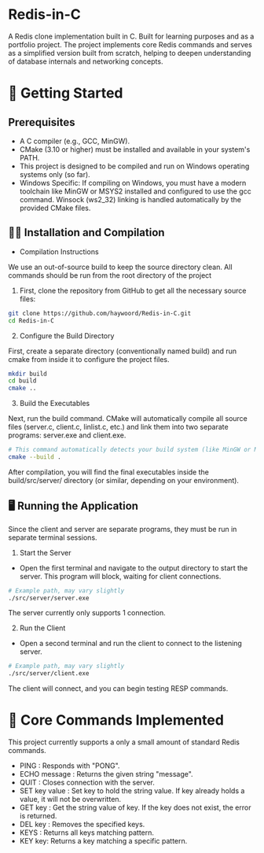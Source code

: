 # Redis-in-C
A Redis clone implementation built in C. Built for learning purposes and as a portfolio project. The project implements core Redis commands and serves as a simplified version built from scratch, helping to deepen understanding of database internals and networking concepts.

# 🚀 Getting Started

## Prerequisites
* A C compiler (e.g., GCC, MinGW).
* CMake (3.10 or higher) must be installed and available in your system's PATH.
* This project is designed to be compiled and run on Windows operating systems only (so far). 
* Windows Specific: If compiling on Windows, you must have a modern toolchain like MinGW or MSYS2 installed and configured to use the gcc command. Winsock (ws2_32) linking is handled automatically by the provided CMake files.

## 🧑‍💻 Installation and Compilation
* Compilation Instructions

We use an out-of-source build to keep the source directory clean. All commands should be run from the root directory of the project 

1. First, clone the repository from GitHub to get all the necessary source files:
```sh
git clone https://github.com/haywoord/Redis-in-C.git
cd Redis-in-C
``` 

2. Configure the Build Directory

First, create a separate directory (conventionally named build) and run cmake from inside it to configure the project files.
```sh
mkdir build
cd build
cmake ..
```

3. Build the Executables

Next, run the build command. CMake will automatically compile all source files (server.c, client.c, linlist.c, etc.) and link them into two separate programs: server.exe and client.exe.
```sh
# This command automatically detects your build system (like MinGW or Make)
cmake --build .
```
After compilation, you will find the final executables inside the build/src/server/ directory (or similar, depending on your environment).

## 🖥️ Running the Application
Since the client and server are separate programs, they must be run in separate terminal sessions.

1. Start the Server

* Open the first terminal and navigate to the output directory to start the server. This program will block, waiting for client connections.
```sh
# Example path, may vary slightly
./src/server/server.exe 
```
The server currently only supports 1 connection.

2. Run the Client

* Open a second terminal and run the client to connect to the listening server.
```sh
# Example path, may vary slightly
./src/server/client.exe 
```
The client will connect, and you can begin testing RESP commands.

# 🧠 Core Commands Implemented
This project currently supports a only a small amount of standard Redis commands. 
* PING : Responds with "PONG".
* ECHO message : Returns the given string "message".
* QUIT : Closes connection with the server.
* SET key value : Set key to hold the string value. If key already holds a value, it will not be overwritten.
* GET key : Get the string value of key. If the key does not exist, the error is returned.
* DEL key : Removes the specified keys.
* KEYS : Returns all keys matching pattern.
* KEY key: Returns a key matching a specific pattern.